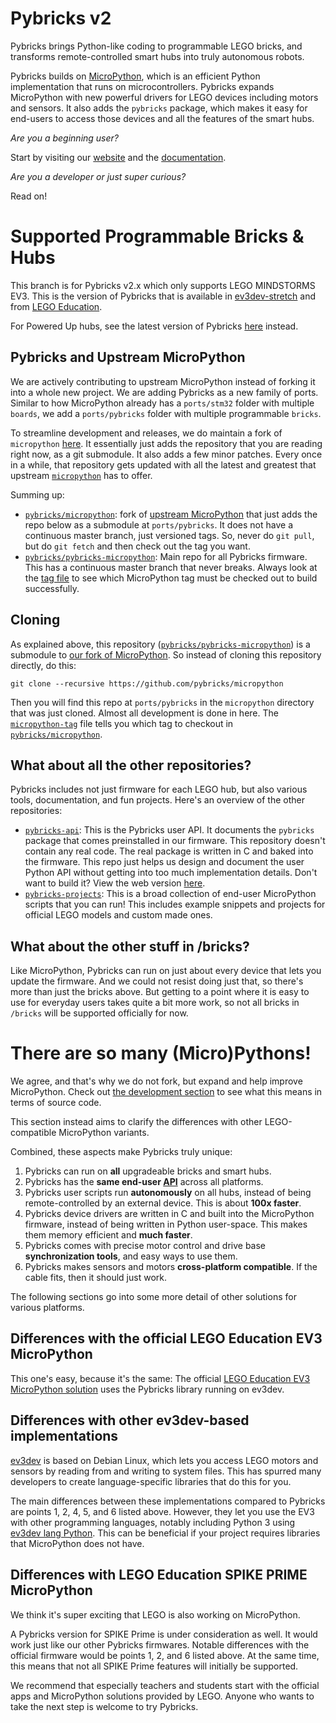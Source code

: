 # Pybricks v2

Pybricks brings Python-like coding to programmable LEGO bricks, and transforms
remote-controlled smart hubs into truly autonomous robots.

Pybricks builds on [MicroPython][micropython/micropython], which is an efficient
Python implementation that runs on microcontrollers. Pybricks expands
MicroPython with new powerful drivers for LEGO devices
including motors and sensors. It also adds the `pybricks` package, which makes
it easy for end-users to access those devices and all the features of the smart
hubs.

*Are you a beginning user?*

Start by visiting our [website][pybricks.com] and
the [documentation][docs].

*Are you a developer or just super curious?*

Read on!

# Supported Programmable Bricks & Hubs

This branch is for Pybricks v2.x which only supports LEGO MINDSTORMS EV3. This
is the version of Pybricks that is available in [ev3dev-stretch][ev3dev.org]
and from [LEGO Education][lego-education-ev3-micropython].

For Powered Up hubs, see the latest version of Pybricks
[here][pybricks-micropython] instead.


## Pybricks and Upstream MicroPython

We are actively contributing to upstream MicroPython instead of forking it into
a whole new project. We are adding Pybricks as a new family of ports. Similar
to how MicroPython already has a `ports/stm32` folder with multiple
`boards`, we add a `ports/pybricks` folder with multiple programmable `bricks`.

To streamline development and releases, we do maintain a fork of `micropython`
[here][pybricks/micropython]. It essentially just adds the repository that you
are reading right now, as a git submodule. It also adds a few minor patches.
Every once in a while, that repository gets updated with all the latest and
greatest that upstream [`micropython`][micropython/micropython] has to offer.

Summing up:

- [`pybricks/micropython`][pybricks/micropython]: fork of
  [upstream MicroPython][micropython/micropython] that just adds the repo below
  as a submodule at `ports/pybricks`. It does not have a continuous master
  branch, just versioned tags. So, never do `git pull`, but do `git fetch` and
  then check out the tag you want.
- [`pybricks/pybricks-micropython`][pybricks-micropython]: Main repo for all
  Pybricks firmware. This has a continuous master branch that never breaks.
  Always look at the [tag file](micropython-tag) to see which MicroPython tag
  must be checked out to build successfully.


## Cloning

As explained above, this
repository ([`pybricks/pybricks-micropython`][pybricks-micropython])
is a submodule to [our fork of MicroPython][pybricks/micropython]. So instead
of cloning this repository directly, do this:

    git clone --recursive https://github.com/pybricks/micropython

Then you will find this repo at `ports/pybricks` in the `micropython` directory
that was just cloned. Almost all development is done in here.
The [`micropython-tag`](micropython-tag) file tells you which tag to checkout
in [`pybricks/micropython`][pybricks/micropython].

## What about all the other repositories?
Pybricks includes not just firmware for each LEGO hub, but also various tools,
documentation, and fun projects. Here's an overview of the other repositories:

- [`pybricks-api`][pybricks-api]: This is the Pybricks user API. It documents
  the `pybricks` package that comes preinstalled in our firmware. This
  repository doesn't contain any real code. The real package is written in C
  and baked into the firmware. This repo just helps us design and document the
  user Python API without getting into too much implementation details. Don't
  want to build it? View the web version [here][docs].
- [`pybricks-projects`][pybricks-projects]: This is a broad
  collection of end-user MicroPython scripts that you can run! This includes
  example snippets and projects for official LEGO models and custom made ones.

## What about the other stuff in /bricks?

Like MicroPython, Pybricks can run on just about every device that lets
you update the firmware. And we could not resist doing just that, so there's
more than just the bricks above. But getting to a point where it is easy to
use for everyday users takes quite a bit more work,
so not all bricks in `/bricks` will be supported officially for now.

# There are so many (Micro)Pythons!

We agree, and that's why we do not fork, but expand and help improve
MicroPython. Check out [the development section](#development) to
see what this means in terms of source code.

This section instead aims to clarify the differences with other
LEGO-compatible MicroPython variants.

Combined, these aspects make Pybricks truly unique:

1. Pybricks can run on **all** upgradeable bricks and smart hubs.
2. Pybricks has the **same end-user [API][docs]** across all platforms.
3. Pybricks user scripts run **autonomously** on all hubs, instead of being
  remote-controlled by an external device. This is about **100x faster**.
4. Pybricks device drivers are written in C and built into the MicroPython
  firmware, instead of being written in Python user-space. This makes them
  memory efficient and **much faster**.
5. Pybricks comes with precise motor control and drive base **synchronization
  tools**, and easy ways to use them.
6. Pybricks makes sensors and motors **cross-platform compatible**. If the
   cable fits, then it should just work.

The following sections go into some more detail of other solutions for various
platforms.

## Differences with the official LEGO Education EV3 MicroPython

This one's easy, because it's the same: The official
[LEGO Education EV3 MicroPython solution][lego-education-ev3-micropython]
uses the Pybricks library running on ev3dev.

## Differences with other ev3dev-based implementations

[ev3dev][ev3dev.org] is based on Debian Linux, which lets you access LEGO
motors and sensors by reading from and writing to system files. This has
spurred many developers to create language-specific libraries that do this for
you.

The main differences between these implementations compared to Pybricks are
points 1, 2, 4, 5, and 6 listed above. However, they let you use the
EV3 with other programming languages, notably including Python 3
using [ev3dev lang Python][ev3dev-lang]. This can be beneficial if your
project requires libraries that MicroPython does not have.

## Differences with LEGO Education SPIKE PRIME MicroPython

We think it's super exciting that LEGO is also working on MicroPython.

A Pybricks version for SPIKE Prime is under consideration as well. It would
work just like our other Pybricks firmwares. Notable differences with the
official firmware would be points 1, 2, and 6 listed above. At the same time,
this means that not all SPIKE Prime features will initially be supported.

We recommend that especially teachers and students start with the official apps
and MicroPython solutions provided by LEGO. Anyone who wants to take the next
step is welcome to try Pybricks.

[pybricks-micropython]: https://github.com/pybricks/pybricks-micropython
[pybricks/micropython]: https://github.com/pybricks/micropython

[pybricks-api]: https://github.com/pybricks/pybricks-api
[pybricks-projects]: https://github.com/pybricks/pybricks-api

[micropython/micropython]: https://github.com/micropython/micropython

[pybricks.com]: https://pybricks.com
[docs]: https://pybricks.github.io/ev3-micropython/

[ev3dev.org]: https://www.ev3dev.org/
[ev3dev-lang]: https://github.com/ev3dev/ev3dev-lang-python

[lego-education-ev3-micropython]: https://education.lego.com/en-us/support/mindstorms-ev3/python-for-ev3

